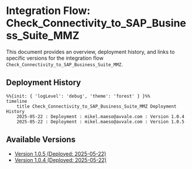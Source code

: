 # Integration Flow: Check_Connectivity_to_SAP_Business_Suite_MMZ

This document provides an overview, deployment history, and links to specific versions for the integration flow `Check_Connectivity_to_SAP_Business_Suite_MMZ`.

## Deployment History
<!-- DEPLOYMENT_TIMELINE_START -->
```mermaid
%%{init: { 'logLevel': 'debug', 'theme': 'forest' } }%%
timeline
    title Check_Connectivity_to_SAP_Business_Suite_MMZ Deployment History
    2025-05-22 : Deployment : mikel.maeso@avvale.com : Version 1.0.4
    2025-05-22 : Deployment : mikel.maeso@avvale.com : Version 1.0.5
```
<!-- DEPLOYMENT_TIMELINE_END -->

## Available Versions
<!-- VERSION_LINKS_START -->
- [Version 1.0.5 (Deployed: 2025-05-22)](./1.0.5/readme.md)
- [Version 1.0.4 (Deployed: 2025-05-22)](./1.0.4/readme.md)
<!-- VERSION_LINKS_END -->